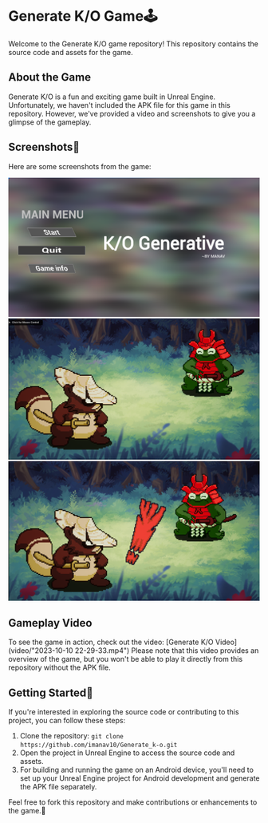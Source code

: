 # Generate K/O Game🕹️

Welcome to the Generate K/O game repository! This repository contains the source code and assets for the game.

## About the Game
Generate K/O is a fun and exciting game built in Unreal Engine. Unfortunately, we haven't included the APK file for this game in this repository. However, we've provided a video and screenshots to give you a glimpse of the gameplay.

## Screenshots📸
Here are some screenshots from the game:

![Screenshot 1](screenshots/1.png)
![Screenshot 2](screenshots/2.png)
![Screenshot 3](screenshots/3.png)

## Gameplay Video
To see the game in action, check out the video:
[Generate K/O Video](video/"2023-10-10 22-29-33.mp4")
Please note that this video provides an overview of the game, but you won't be able to play it directly from this repository without the APK file.

## Getting Started🤝
If you're interested in exploring the source code or contributing to this project, you can follow these steps:

1. Clone the repository:
`git clone https://github.com/imanav10/Generate_k-o.git`
2. Open the project in Unreal Engine to access the source code and assets.
3. For building and running the game on an Android device, you'll need to set up your Unreal Engine project for Android development and generate the APK file separately.

Feel free to fork this repository and make contributions or enhancements to the game.💖
